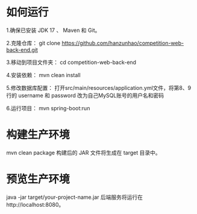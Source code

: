 # 如何运行
1.确保已安装 JDK 17 、 Maven 和 Git。

2.克隆仓库：
git clone https://github.com/hanzunhao/competition-web-back-end.git

3.移动到项目文件夹： 
cd competition-web-back-end

4.安装依赖：
mvn clean install

5.修改数据库配置：
打开src/main/resources/application.yml文件，将第8、9行的 username 和 password 改为自己MySQL账号的用户名和密码

6.运行项目：
mvn spring-boot:run

# 构建生产环境
mvn clean package
构建后的 JAR 文件将生成在 target 目录中。

# 预览生产环境
java -jar target/your-project-name.jar
后端服务将运行在 http://localhost:8080。
